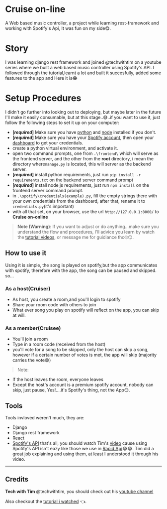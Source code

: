 # Cruise on-line
A Web based music controller, a project while learning rest-framework and working with Spotify's Api, It was fun on my side😋.
# Story
I was learning django rest framework and joined @techwithtim on a youtube series where we built a web based music controller using Spotify's API.
I followed through the tutorial,learnt a lot and built it succesfully, added some features to the app and Here it is😂

# Setup Procedures
I didn't go further into looking out to deploying, but maybe later in the future I'll make it easily consumable, but at this stage..😅..if you want to use it, just follow the following steps to set it up on your computer:
- **[_required_]** Make sure you have [python](https://www.python.org/) and [node](https://nodejs.org/en/) installed if you don't.
- **[_required_]** Make sure you have your [Spotify account](https://spotify.com/), then open your [dashboard](https://developer.spotify.com/) to get your credentials.
- create a python virtual environment, and activate it.
- open two command prompts, one from `.\frontend\` which will serve as the frontend server, and the other from the **root** directory, i mean the directory where`manage.py` is located, this will server as the backend server.
- **[_required_]** install python requirements, just run `pip install -r requirements.txt` on the backend server command prompt
-  **[_required_]** install node js requirements, just run `npm install` on the frontend server command prompt.
- in `.\spotify\credentials(example).py`, fill the empty strings there with your own credentials from the dashboard, after that, rename it to `credentials.py`(it's important)
- with all that set, on your browser, use the url `http://127.0.0.1:8000/` to **Cruise on-online**

> **Note (Warning)**: 
If you want to adjust or do anything...make sure you understand the flow and procedures, I'll advice you learn by watch the [tutorial videos](https://www.youtube.com/watch?v=Lsq9oRZ2WiU&list=RDCMUC4JX40jDee_tINbkjycV4Sg&start_radio=1&rv=Lsq9oRZ2WiU&t=0), or message me for guidiance tho🙄😏.

## How to use it
Using it is simple, the song is played on spotify,but the app communicates with spotify, therefore with the app, the song can be paused and skipped. so...
### As a host(Cruiser)
* As host, you create a room,and you'll login to spotify
* Share your room code with others to join
* What ever song you play on spotify will reflect on the app, you can skip at will.

### As a member(Cruisee)
* You'll join a room
* Type in a room code (received from the host)
* you'll vote for a song to be skipped, only the host can skip a song, however if a certain number of votes is met, the app will skip (majority carries the vote😄)

>Note:
- If the host leaves the room, everyone leaves
- Except the host's account is a premium spotify account, nobody can skip, just pause, Yes!....it's Spotify's thing, not the App😏.

## Tools 
Tools invloved weren't much, they are:
- Django
- Django rest framework
- React
- [Spotify's API](https://developer.spotify.com/)
that's all, you should watch Tim's [video](https://www.youtube.com/watch?v=Lsq9oRZ2WiU&list=RDCMUC4JX40jDee_tINbkjycV4Sg&start_radio=1&rv=Lsq9oRZ2WiU&t=0) cause using Spotify's API isn't eazy like those we use in [Rapid Api](https://rapidapi.com/)😂😂. Tim did a great job explaining and using them, at least I understood it through his video.

<hr>

## Credits

**Tech with Tim** @techwithtim, you should check out his [youtube channel](https://www.youtube.com/channel/UC4JX40jDee_tINbkjycV4Sg) 

Also checkout the [tutorial i watched](https://www.youtube.com/watch?v=Lsq9oRZ2WiU&list=RDCMUC4JX40jDee_tINbkjycV4Sg&start_radio=1&rv=Lsq9oRZ2WiU&t=0) 👈.
